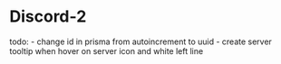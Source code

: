 # Discord-2

todo:
    - change id in prisma from autoincrement to uuid
    - create server tooltip when hover on server icon and white left line